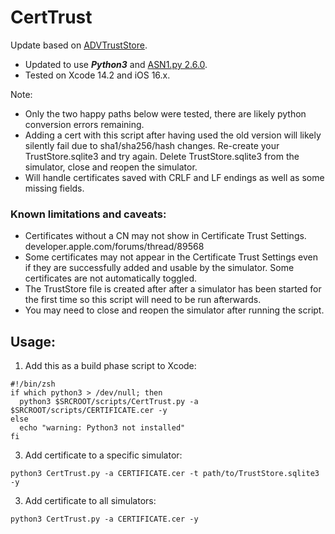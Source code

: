 # CertTrust
Update based on [ADVTrustStore](https://github.com/ADVTOOLS/ADVTrustStore).

- Updated to use _**Python3**_ and [ASN1.py 2.6.0](https://pypi.org/project/asn1/).
- Tested on Xcode 14.2 and iOS 16.x.

Note:
- Only the two happy paths below were tested, there are likely python conversion errors remaining.
- Adding a cert with this script after having used the old version will likely silently fail due to sha1/sha256/hash changes. Re-create your TrustStore.sqlite3 and try again. Delete TrustStore.sqlite3 from the simulator, close and reopen the simulator.
- Will handle certificates saved with CRLF and LF endings as well as some missing fields.

### Known limitations and caveats:
- Certificates without a CN may not show in Certificate Trust Settings. developer.apple.com/forums/thread/89568
- Some certificates may not appear in the Certificate Trust Settings even if they are successfully added and usable by the simulator. Some certificates are not automatically toggled.
- The TrustStore file is created after after a simulator has been started for the first time so this script will need to be run afterwards.
- You may need to close and reopen the simulator after running the script.

## Usage:

1. Add this as a build phase script to Xcode:
```
#!/bin/zsh
if which python3 > /dev/null; then
  python3 $SRCROOT/scripts/CertTrust.py -a $SRCROOT/scripts/CERTIFICATE.cer -y
else
  echo "warning: Python3 not installed"
fi
```
3. Add certificate to a specific simulator:

```
python3 CertTrust.py -a CERTIFICATE.cer -t path/to/TrustStore.sqlite3 -y
```

3. Add certificate to all simulators:

```
python3 CertTrust.py -a CERTIFICATE.cer -y
```
